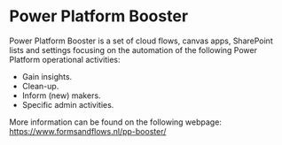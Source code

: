 # Power Platform Booster

Power Platform Booster is a set of cloud flows, canvas apps, SharePoint lists and settings focusing on the automation of the following Power Platform operational activities:

- Gain insights.
- Clean-up.
- Inform (new) makers.
- Specific admin activities.

More information can be found on the following webpage: https://www.formsandflows.nl/pp-booster/
